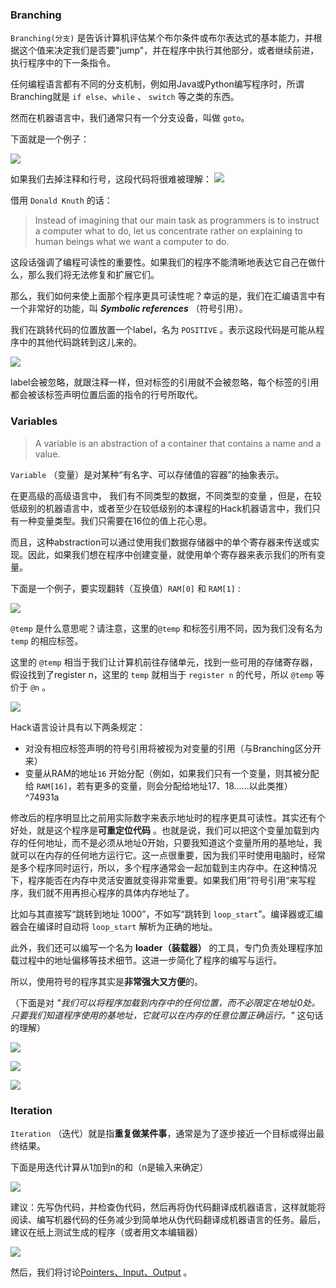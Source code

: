 ### Branching

`Branching(分支)` 是告诉计算机评估某个布尔条件或布尔表达式的基本能力，并根据这个值来决定我们是否要"jump"，并在程序中执行其他部分，或者继续前进，执行程序中的下一条指令。

任何编程语言都有不同的分支机制，例如用Java或Python编写程序时，所谓Branching就是 `if else`、`while` 、 `switch` 等之类的东西。

然而在机器语言中，我们通常只有一个分支设备，叫做 `goto`。

下面就是一个例子：

![](../../../img/Pasted%20image%2020250806223732.png)

如果我们去掉注释和行号，这段代码将很难被理解：
![](../../../img/Pasted%20image%2020250806224122.png)

借用 `Donald Knuth` 的话：

> Instead of imagining that our main task as programmers is to instruct a computer what to do, let us concentrate rather on explaining to human beings what we want a computer to do.

这段话强调了编程可读性的重要性。如果我们的程序不能清晰地表达它自己在做什么，那么我们将无法修复和扩展它们。

那么，我们如何来使上面那个程序更具可读性呢？幸运的是，我们在汇编语言中有一个非常好的功能，叫 ***Symbolic references*** （符号引用）。

我们在跳转代码的位置放置一个label，名为 `POSITIVE` 。表示这段代码是可能从程序中的其他代码跳转到这儿来的。

![](../../../img/Pasted%20image%2020250806225334.png)

label会被忽略，就跟注释一样，但对标签的引用就不会被忽略，每个标签的引用都会被该标签声明位置后面的指令的行号所取代。


### Variables

>A variable is an abstraction of a container that contains a name and a value.

`Variable` （变量）是对某种“有名字、可以存储值的容器”的抽象表示。

在更高级的高级语言中， 我们有不同类型的数据，不同类型的变量 ，但是，在较低级别的机器语言中，或者至少在较低级别的本课程的Hack机器语言中，我们只有一种变量类型。我们只需要在16位的值上花心思。

而且，这种abstraction可以通过使用我们数据存储器中的单个寄存器来传送或实现。因此，如果我们想在程序中创建变量，就使用单个寄存器来表示我们的所有变量。

下面是一个例子，要实现翻转（互换值）`RAM[0]` 和 `RAM[1]` :

![](../../../img/Pasted%20image%2020250807000051.png)

`@temp` 是什么意思呢？请注意，这里的`@temp` 和标签引用不同，因为我们没有名为 `temp` 的相应标签。

这里的 `@temp` 相当于我们让计算机前往存储单元，找到一些可用的存储寄存器，假设找到了register n，这里的 `temp` 就相当于 `register n` 的代号，所以 `@temp` 等价于 `@n` 。

![](../../../img/Pasted%20image%2020250806235634.png)

Hack语言设计具有以下两条规定：
- 对没有相应标签声明的符号引用将被视为对变量的引用（与Branching区分开来）
- 变量从RAM的地址`16` 开始分配（例如，如果我们只有一个变量，则其被分配给 `RAM[16]`，若有更多的变量，则会分配给地址17、18......以此类推） ^74931a

修改后的程序明显比之前用实际数字来表示地址时的程序更具可读性。其实还有个好处，就是这个程序是**可重定位代码** 。也就是说，我们可以把这个变量加载到内存的任何地址，而不是必须从地址0开始，只要我知道这个变量所用的基地址，我就可以在内存的任何地方运行它。这一点很重要，因为我们平时使用电脑时，经常是多个程序同时运行，所以，多个程序通常会一起加载到主内存中。在这种情况下，程序能否在内存中灵活安置就变得非常重要。如果我们用”符号引用“来写程序，我们就不用再担心程序的具体内存地址了。

比如与其直接写“跳转到地址 1000”，不如写“跳转到 `loop_start`”。编译器或汇编器会在编译时自动将 `loop_start` 解析为正确的地址。

此外，我们还可以编写一个名为 **loader（装载器）** 的工具，专门负责处理程序加载过程中的地址偏移等技术细节。这进一步简化了程序的编写与运行。

所以，使用符号的程序其实是**非常强大又方便**的。

（下面是对 *"我们可以将程序加载到内存中的任何位置，而不必限定在地址0处。只要我们知道程序使用的基地址，它就可以在内存的任意位置正确运行。"* 这句话的理解）

![](../../../img/Pasted%20image%2020250807002710.png)

![](../../../img/Pasted%20image%2020250807002732.png)

![](../../../img/Pasted%20image%2020250807002756.png)


### Iteration

`Iteration` （迭代）就是指**重复做某件事**，通常是为了逐步接近一个目标或得出最终结果。

下面是用迭代计算从1加到n的和（n是输入来确定）

![](../../../img/Pasted%20image%2020250807003623.png)

建议：先写伪代码，并检查伪代码，然后再将伪代码翻译成机器语言，这样就能将阅读、编写机器代码的任务减少到简单地从伪代码翻译成机器语言的任务。最后，建议在纸上测试生成的程序（或者用文本编辑器）

![](../../../img/Pasted%20image%2020250807003543.png)

然后，我们将讨论[Pointers、Input、Output](Pointers、Input、Output.md) 。